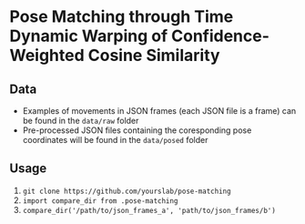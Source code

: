 # Pose Matching through Time Dynamic Warping of Confidence-Weighted Cosine Similarity

## Data
- Examples of movements in JSON frames (each JSON file is a frame) can be found in the `data/raw` folder
- Pre-processed JSON files containing the coresponding pose coordinates will be found in the `data/posed` folder

## Usage
1. ```git clone https://github.com/yourslab/pose-matching```
2. ```import compare_dir from .pose-matching```
3. ```compare_dir('/path/to/json_frames_a', 'path/to/json_frames/b')```